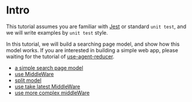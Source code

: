 # Intro

This tutorial assumes you are familiar with [Jest](https://github.com/facebook/jest) or standard `unit test`, and we will write examples by `unit test` style.

In this tutorial, we will build a searching page model, and show how this model works. If you are interested in building a simple web app, please waiting for the tutorial of [use-agent-reducer](https://www.npmjs.com/package/use-agent-reducer).

* [a simple search page model](https://github.com/filefoxper/agent-reducer/blob/master/documents/en/tutorial/basic.md)
* [use MiddleWare](https://github.com/filefoxper/agent-reducer/blob/master/documents/en/tutorial/middle_ware.md)
* [split model](https://github.com/filefoxper/agent-reducer/blob/master/documents/en/tutorial/split_model.md)
* [use take latest MiddleWare](https://github.com/filefoxper/agent-reducer/blob/master/documents/en/tutorial/take_latest.md)
* [use more complex middleWare](https://github.com/filefoxper/agent-reducer/blob/master/documents/en/tutorial/complex.md)